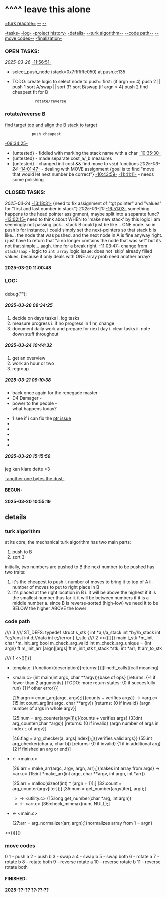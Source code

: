 []()
^^^^
leave this alone
================
[=turk readme=](turk.md)
[--]()
[--]()


[-tasks-](#TASKS)
[-log-](#LOG)
[-project history-](#BEGUN)
[-details-](#details)
[--turk algorithm--](#turk-algorithm)
[--code path--](#code-path)
[--move codes--](#move-codes)
[-finalization-](#FINISHED)
###	OPEN TASKS:
*2025-03-26*
[-11:56:51-](push.c#L135)
- select_push_node (stack=0x7fffffffe050) at push.c:135
- TODO:
	create logic to select node to push::
		first:
			(if argn == 4)
				push 2	||	push 1
				sort A/swap	||	sort 3?
				sort B/swap
			(if argn > 4)
				push 2
				find cheapest fit for B


				rotate/reverse
###	rotate/reverse B
[find target top and align the B stack to target](turk.c#next_align)

				push cheapest
<!-- RESOLVED make errors 2025-03-26 11:37:48

cost.c:51:3: warning: implicit declaration of function 'get_cost' is invalid in C99 [-Wimplicit-function-declaration]
                get_cost(n_a, n_b, c_a, c_b);
                ^
cost.c:52:1: warning: non-void function does not return a value [-Wreturn-type]
}
^
cost.c:54:6: error: conflicting types for 'get_cost'
void    get_cost(t_n *node_a, t_n *node_b, t_c *cost_a, t_c *cost_b)
        ^
cost.c:51:3: note: previous implicit declaration is here
                get_cost(n_a, n_b, c_a, c_b);
                ^
cost.c:94:13: warning: incompatible pointer to integer conversion assigning to 'char' from 'char [2]' [-Wint-conversion]
                cost->stk = "A";
                          ^ ~~~
cost.c:146:7: error: conflicting types for 'find_move'
void            find_move(t_n **stack_a, t_n **stack_b)
                ^
./push_swap.h:50:7: note: previous declaration is here
void            find_move(t_n **stack);
                ^
cost.c:151:8: error: use of undeclared identifier 'stack'
        n = (*stack);
              ^
cost.c:158:32: error: use of undeclared identifier 'stack'
                n->c->mov = select_push_node(stack);
-->
[-09:34:25-](push.c)
- {untested} - fiddled with marking the stack name with a char
[-10:35:30-](cost.c#get_cost)
- {untested} - made separate cost_a/_b measures
- {untested} - changed init cost && find move to `void` functions
*2025-03-24*
[-14:01:47-](cost.c#find_move) - dealing with MOVE assignment
{goal is to find "move that would let next number be correct"}
[-10:43:59-](#2025-03-24-104432)
[-11:41:11-](push.c#L45) - needs some polishing
###	CLOSED TASKS:
*2025-03-24*
[-13:18:31-](util/debug.c#d_print_cost)
{need to fix assignment of "tgt pointer" and "values" for "first and last number in stack"}
*2025-03-20*
[-16:51:03-](../actual/init.c#init_stack_a)
something happens to the head pointer assignment, maybe split into a separate func?
[-13:02:15-](../actual/push_swap.c#push_b)
need to think about WHEN to 'make new stack'
by this logic i am seemingly not passing jack...
stack B could just be like... ONE node.
so in push b for instance, i could simply set the next-pointers
so that stack b is like... the node that was pushed.
and the next node in A is fine anyway right.
i just have to return that "a no longer contains the node that was set"
but its not that simple... 
aagh. time for a break right.
[-11:03:47-](../actual/arr.c#normalizer)
change from `stack/snap` - logic to `int array` logic
issue:	does not 'skip' already filled values, because it only deals with ONE array
prob need another array?
####	2025-03-20 11:00:48

###	LOG:
#####	

debug("");
#####	2025-03-26 09:34:25
1. decide on days tasks
	i. log tasks
2. measure progress
	i. if no progress in 1 hr, change
3. document daily work and prepare for next day
	i.	clear tasks
	ii.	note down stuff throughout
#####	2025-03-24 10:44:32
1. get an overview
2. work an hour or two
3. regroup
#####	2025-03-21 09:10:38
- back once again for the renegade master -  
- D4 Damager -  
- power to the people -  
what happens today?

*	1	see if i can fix the [ptr issue]()
*	
*	
*	
*	
*	
#####	2025-03-20 15:15:56
jeg kan klare dette
<3

[-another one bytes the dust-](../logs/qs.md)
####	BEGUN:
####	2025-03-20 10:55:19
##	details
###	turk algorithm
at its core, the mechanical turk algorithm has two main parts:
1. push to B
2. sort 3

initially, two numbers are pushed to B
the next number to be pushed has two traits:
1. it's the cheapest to push
	i.	number of moves to bring it to top of A
	ii.	number of moves to put to right place in B
2. it's placed at the right location in B
	i.	it will be above the highest if it is the smallest number thus far
	ii.	it will be between numbers if it is a middle number
		a.	since B is reverse-sorted (high-low) we need it to be
			BELOW the higher
			ABOVE the lower



###	code path
//// 3
//// ST_DEFS:
typedef	struct	s_stk
{
	int			*a;//a_stack
	int			*b;//b_stack
	int			*c;//cost
	int			d;//data
	int			e;//error
} t_stk;
//// 2
<>()[]{}
main
t_stk	*m_init
char	*m_init_arg
	bool	m_check_arg_valid
	int	m_check_arg_unique
	= {int argn}
ft	m_init_arr
[argn][args]
ft		m_init_stk
t_stack	*stk;
int		*arr;
ft			arr_to_stk
	

//// 1
<>()[]{}
- template: <file>(function){description}[returns:{}][line:ft_calls]{call meaning}
- <main.c>
	(int	main(int argc, char **argv)){base of ops}
	[returns:
	{-1	if fewer than 2 arguments}
	{TODO: more return states:
	{0	if succesfully run}
	{1	if other error}}]

	[25:argn = count_arg(argc, argv);]{{counts + verifies args}}
	-> <arg.c>
	(15:int	count_arg(int argc, char **argv))
		[returns:
		{0	if invalid}
		{argn	number of args in whole argv}]

	[25:num = arg_counter(argv[i]);]{counts + verifies args}
	(33:int	arg_counter(char *args))
		[returns:
		{0	if invalid}
		{argn	number of args in index `i` of argv}]

	[46:flag = arg_checker(a, args[index]);]{{verifies valid args}}
	(55:int	arg_checker(char a, char b))
		[returns:
		{0	if invalid}
		{1	if in additional arg}
		{2	if finished an arg or end}]

-	<- <main.c>

	[26:arr = make_arr(argc, argv, argn, arr);]{makes int array from args}
	-> <arr.c>
	(15:int	*make_arr(int argc, char **argv, int argn, int *arr))
	
	[25:arr = malloc(sizeof(int) * (argn + 1));]
	[32:count = arg_counter(argv[iter]);]
	[35:num = get_number(argv[iter], argi);]
	-	-> <utility.c>
		(15:long	get_number(char *arg, int argn))
	-	<- <arr.c>
	[36:check_minmax(num, NULL);]
-	<- <main.c>	

	[27:arr = arg_normalizer(arr, argn);]{normalizes array from 1 = argn}


<>()[]{}
###	move codes
0
1	-	push a
2	-	push b
3	-	swap a
4	-	swap b
5	-	swap both
6	-	rotate a
7	-	rotate b
8	-	rotate both
9	-	reverse rotate a
10	-	reverse rotate b
11	-	reverse rotate both
####	FINISHED:
####	2025-??-?? ??:??:??

<!-- void	push(t_n **stack_src, t_n **stack_dst)
{
	t_n	*src_info;
	t_n	*src_head;
	t_n	*dst_info;
	t_n	**dst_head;

	src_info = (*stack_src)->i;
	dst_info = (*stack_dst)->i;
	
	dst_head = src_info->h;
	src_head = (*dst_head)->h;
	dst_info->h = src_info->h;
	ft_push_src(stack_src, src_info);
	ft_push_src(stack_dst, dst_info);

} -->
<!--

/*______________________________________________________________*\
||                                                              ||
\*______________________________________________________________*/

-->
<!-- 
  ______________________________________________________________
||                                                              ||
||                                                              ||
||______________________________________________________________||
 -->